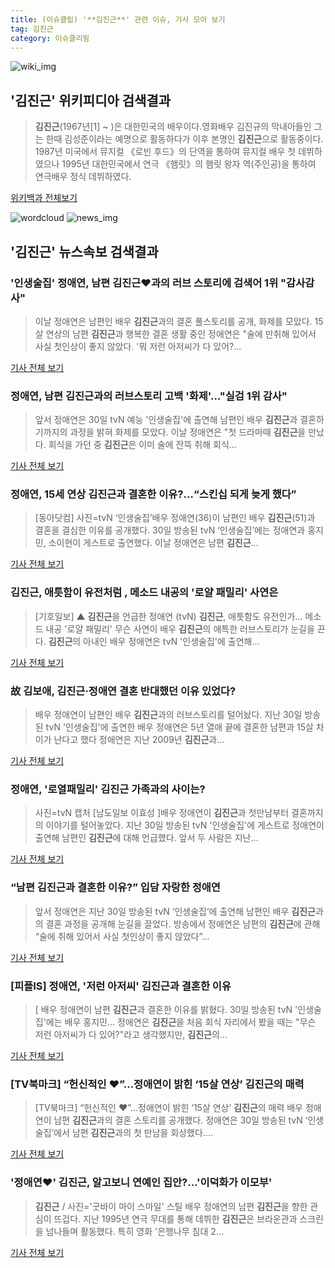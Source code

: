 ```yaml
---
title: (이슈클립) '**김진근**' 관련 이슈, 기사 모아 보기
tag: 김진근
category: 이슈클리핑
---
```

![wiki_img](https://user-images.githubusercontent.com/42597476/44503234-41136a80-a6d0-11e8-9071-6fc6418eafe4.png)
## **'**김진근**'** 위키피디아 검색결과
>**김진근**(1967년[1] ~ )은 대한민국의 배우이다.영화배우 김진규의 막내아들인 그는 한때 김성준이라는 예명으로 활동하다가 이후 본명인 **김진근**으로 활동중이다. 1987년 미국에서 뮤지컬 《로빈 후드》의 단역을 통하여 뮤지컬 배우 첫 데뷔하였으나 1995년 대한민국에서 연극 《햄릿》의 햄릿 왕자 역(주인공)을 통하여 연극배우 정식 데뷔하였다.

<a href="https://ko.wikipedia.org/wiki/김진근" target="_blank">위키백과 전체보기</a>

![wordcloud](https://s3.ap-northeast-2.amazonaws.com/lyrics101-wordcloud/2018-08-31-1535702854.png)
![news_img](https://user-images.githubusercontent.com/42597476/44507050-1206f400-a6e4-11e8-8d98-7ffbfebb353f.png)
## **'**김진근**'** 뉴스속보 검색결과
### '인생술집' 정애연, 남편 **김진근**♥과의 러브 스토리에 검색어 1위 "감사감사"

>이날 정애연은 남편인 배우 **김진근**과의 결혼 풀스토리를 공개, 화제를 모았다. 15살 연상의 남편 **김진근**과 행복한 결혼 생활 중인 정애연은 "술에 만취해 있어서 사실 첫인상이 좋지 않았다. '뭐 저런 아저씨가 다 있어?...

<a href="http://www.osen.co.kr/article/G1110979185" target="_blank">기사 전체 보기</a>

### 정애연, 남편 **김진근**과의 러브스토리 고백 '화제'…"실검 1위 감사"

>앞서 정애연은 30일 tvN 예능 '인생술집'에 출연해 남편인 배우 **김진근**과 결혼하기까지의 과정을 밝혀 화제를 모았다. 이날 정애연은 "첫 드라마때 **김진근**을 만났다. 회식을 가던 중 **김진근**은 이미 술에 잔뜩 취해 회식...

<a href="http://view.asiae.co.kr/news/view.htm?idxno=2018083116293128792" target="_blank">기사 전체 보기</a>

### 정애연, 15세 연상 **김진근**과 결혼한 이유?…“스킨십 되게 늦게 했다”

>[동아닷컴] 사진=tvN ‘인생술집’배우 정애연(36)이 남편인 배우 **김진근**(51)과 결혼을 결심한 이유를 공개했다. 30일 방송된 tvN ‘인생술집’에는 정애연과 홍지민, 소이현이 게스트로 출연했다. 이날 정애연은 남편 **김진근**...

<a href="http://news.donga.com/3/all/20180831/91766862/2" target="_blank">기사 전체 보기</a>

### **김진근**, 애틋함이 유전처럼 , 메소드 내공의 '로얄 패밀리' 사연은

>[기호일보] ▲ **김진근**을 언급한 정애연 (tvN) **김진근**, 애틋함도 유전인가... 메소드 내공 '로얄 패밀리' 무슨 사연이 배우 **김진근**의 애특한 러브스토리가 눈길을 끈다. **김진근**의 아내인 배우 정애연은 tvN '인생술집'에 출연해...

<a href="http://www.kihoilbo.co.kr/?mod=news&act=articleView&idxno=766764" target="_blank">기사 전체 보기</a>

### 故 김보애, **김진근**·정애연 결혼 반대했던 이유 있었다?

>배우 정애연이 남편인 배우 **김진근**과의 러브스토리를 털어놨다. 지난 30일 방송된 tvN '인생술집'에 출연한 배우 정애연은 5년 열애 끝에 결혼한 남편과 15살 차이가 난다고 했다 정애연은 지난 2009년 **김진근**과...

<a href="http://www.yeongnam.com/mnews/newsview.do?mode=newsView&newskey=20180831.990011412085809" target="_blank">기사 전체 보기</a>

### 정애연, '로열패밀리' **김진근** 가족과의 사이는?

>사진=tvN 캡처 [남도일보 이효성 ]배우 정애연이 **김진근**과 첫만남부터 결혼까지의 이야기를 털어놓았다. 지난 30일 방송된 tvN '인생술집'에 게스트로 정애연이 출연해 남편인 **김진근**에 대해 언급했다. 앞서 두 사람은 지난...

<a href="http://www.namdonews.com/news/articleView.html?idxno=488396" target="_blank">기사 전체 보기</a>

### “남편 **김진근**과 결혼한 이유?” 입담 자랑한 정애연

>앞서 정애연은 지난 30일 방송된 tvN ‘인생술집’에 출연해 남편인 배우 **김진근**과의 결혼 과정을 공개해 눈길을 끌었다. 방송에서 정애연은 남편의 **김진근**에 관해 “술에 취해 있어서 사실 첫인상이 좋지 않았다”...

<a href="http://www.kukinews.com/news/article.html?no=581492" target="_blank">기사 전체 보기</a>

### [피플IS] 정애연, '저런 아저씨' **김진근**과 결혼한 이유

>[ 배우 정애연이 남편 **김진근**과 결혼한 이유를 밝혔다. 30일 방송된 tvN '인생술집'에는 배우 홍지민... 정애연은 **김진근**을 처음 회식 자리에서 봤을 때는 "무슨 저런 아저씨가 다 있어?"라고 생각했지만, **김진근**의...

<a href="http://isplus.live.joins.com/news/article/aid.asp?aid=22523615" target="_blank">기사 전체 보기</a>

### [TV북마크] “헌신적인 ♥”…정애연이 밝힌 ‘15살 연상’ **김진근**의 매력

>[TV북마크] “헌신적인 ♥”…정애연이 밝힌 ‘15살 연상’ **김진근**의 매력 배우 정애연이 남편 **김진근**과의 결혼 스토리를 공개했다. 정애연은 30일 방송된 tvN ‘인생술집’에서 남편 **김진근**과의 첫 만남을 회상했다....

<a href="http://sports.donga.com/3/all/20180831/91769457/1" target="_blank">기사 전체 보기</a>

### '정애연♥' **김진근**, 알고보니 연예인 집안?…'이덕화가 이모부'

>**김진근** / 사진='굿바이 마이 스마일' 스틸 배우 정애연의 남편 **김진근**을 향한 관심이 뜨겁다. 지난 1995년 연극 무대를 통해 데뷔한 **김진근**은 브라운관과 스크린을 넘나들며 활동했다. 특히 영화 '은행나무 침대 2...

<a href="http://sports.hankooki.com/lpage/entv/201808/sp20180831162127136730.htm" target="_blank">기사 전체 보기</a>


